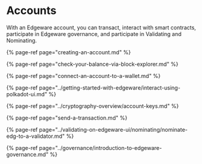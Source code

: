 # Accounts

With an Edgeware account, you can transact, interact with smart contracts, participate in Edgeware governance, and participate in Validating and Nominating. 



{% page-ref page="creating-an-account.md" %}

{% page-ref page="check-your-balance-via-block-explorer.md" %}

{% page-ref page="connect-an-account-to-a-wallet.md" %}

{% page-ref page="../getting-started-with-edgeware/interact-using-polkadot-ui.md" %}

{% page-ref page="../cryptography-overview/account-keys.md" %}

{% page-ref page="send-a-transaction.md" %}

{% page-ref page="../validating-on-edgeware-ui/nominating/nominate-edg-to-a-validator.md" %}

{% page-ref page="../governance/introduction-to-edgeware-governance.md" %}



